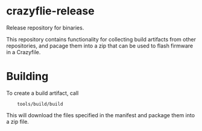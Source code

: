 # crazyflie-release
Release repository for binaries.

This repository contains functionality for collecting build artifacts
from other repositories, and pacage them into a zip that can be used to flash
firmware in a Crazyfile.

# Building
To create a build artifact, call

        tools/build/build

This will download the files specified in the manifest and package them into
a zip file.